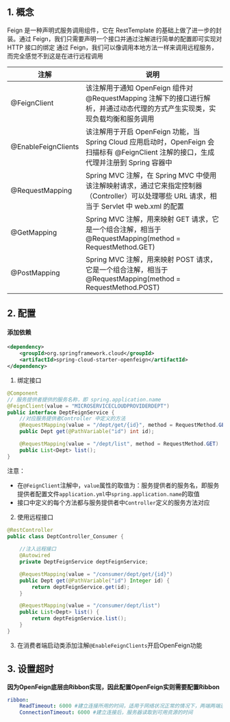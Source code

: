 ## 1. 概念
Feign 是一种声明式服务调用组件，它在 RestTemplate 的基础上做了进一步的封装。通过 Feign，我们只需要声明一个接口并通过注解进行简单的配置即可实现对 HTTP 接口的绑定
通过 Feign，我们可以像调用本地方法一样来调用远程服务，而完全感觉不到这是在进行远程调用

| 注解 | 说明 |
| ---------- | ---------- |
| @FeignClient | 该注解用于通知 OpenFeign 组件对 @RequestMapping 注解下的接口进行解析，并通过动态代理的方式产生实现类，实现负载均衡和服务调用 |
| @EnableFeignClients | 该注解用于开启 OpenFeign 功能，当 Spring Cloud 应用启动时，OpenFeign 会扫描标有 @FeignClient 注解的接口，生成代理并注册到 Spring 容器中 |
| @RequestMapping | Spring MVC 注解，在 Spring MVC 中使用该注解映射请求，通过它来指定控制器（Controller）可以处理哪些 URL 请求，相当于 Servlet 中 web.xml 的配置 |
| @GetMapping | Spring MVC 注解，用来映射 GET 请求，它是一个组合注解，相当于 @RequestMapping(method = RequestMethod.GET) |
| @PostMapping | Spring MVC 注解，用来映射 POST 请求，它是一个组合注解，相当于 @RequestMapping(method = RequestMethod.POST) |

## 2. 配置
#### 添加依赖
```xml
<dependency>
	<groupId>org.springframework.cloud</groupId>
	<artifactId>spring-cloud-starter-openfeign</artifactId>
</dependency>
```

1. 绑定接口
```java
@Component
// 服务提供者提供的服务名称，即 spring.application.name
@FeignClient(value = "MICROSERVICECLOUDPROVIDERDEPT")
public interface DeptFeignService {
    //对应服务提供者Controller 中定义的方法
    @RequestMapping(value = "/dept/get/{id}", method = RequestMethod.GET)
    public Dept get(@PathVariable("id") int id);

    @RequestMapping(value = "/dept/list", method = RequestMethod.GET)
    public List<Dept> list();
}
```

注意：
- 在`@FeignClient`注解中，`value`属性的取值为：服务提供者的服务名，即服务提供者配置文件`application.yml`中`spring.application.name`的取值
- 接口中定义的每个方法都与服务提供者中`Controller`定义的服务方法对应

2. 使用远程接口
```java
@RestController
public class DeptController_Consumer {
	
	//注入远程接口
    @Autowired
    private DeptFeignService deptFeignService;

    @RequestMapping(value = "/consumer/dept/get/{id}")
    public Dept get(@PathVariable("id") Integer id) {
        return deptFeignService.get(id);
    }

    @RequestMapping(value = "/consumer/dept/list")
    public List<Dept> list() {
        return deptFeignService.list();
    }
}
```

3. 在消费者端启动类添加注解`@EnableFeignClients`开启OpenFeign功能

## 3. 设置超时
**因为OpenFeign底层由Ribbon实现，因此配置OpenFeign实则需要配置Ribbon**
```yml
ribbon:
	ReadTimeout: 6000 #建立连接所用的时间，适用于网络状况正常的情况下，两端两端连接所用的时间
	ConnectionTimeout: 6000 #建立连接后，服务器读取到可用资源的时间
```